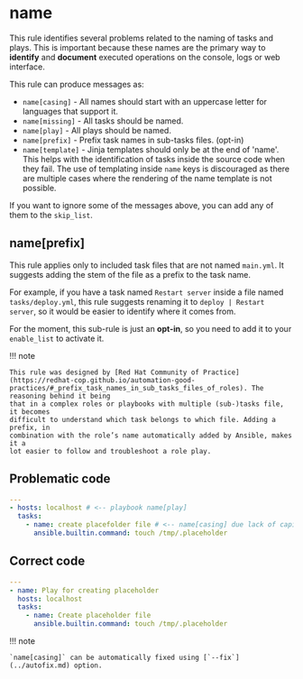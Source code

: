 # name

This rule identifies several problems related to the naming of tasks and plays.
This is important because these names are the primary way to **identify** and
**document** executed operations on the console, logs or web interface.

This rule can produce messages as:

- `name[casing]` - All names should start with an uppercase letter for languages
  that support it.
- `name[missing]` - All tasks should be named.
- `name[play]` - All plays should be named.
- `name[prefix]` - Prefix task names in sub-tasks files. (opt-in)
- `name[template]` - Jinja templates should only be at the end of 'name'. This
  helps with the identification of tasks inside the source code when they fail.
  The use of templating inside `name` keys is discouraged as there are multiple
  cases where the rendering of the name template is not possible.

If you want to ignore some of the messages above, you can add any of them to the
`skip_list`.

## name[prefix]

This rule applies only to included task files that are not named `main.yml`. It
suggests adding the stem of the file as a prefix to the task name.

For example, if you have a task named `Restart server` inside a file named
`tasks/deploy.yml`, this rule suggests renaming it to `deploy | Restart server`,
so it would be easier to identify where it comes from.

For the moment, this sub-rule is just an **opt-in**, so you need to add it to
your `enable_list` to activate it.

!!! note

    This rule was designed by [Red Hat Community of Practice](https://redhat-cop.github.io/automation-good-practices/#_prefix_task_names_in_sub_tasks_files_of_roles). The reasoning behind it being
    that in a complex roles or playbooks with multiple (sub-)tasks file, it becomes
    difficult to understand which task belongs to which file. Adding a prefix, in
    combination with the role’s name automatically added by Ansible, makes it a
    lot easier to follow and troubleshoot a role play.

## Problematic code

```yaml
---
- hosts: localhost # <-- playbook name[play]
  tasks:
    - name: create placefolder file # <-- name[casing] due lack of capital letter
      ansible.builtin.command: touch /tmp/.placeholder
```

## Correct code

```yaml
---
- name: Play for creating placeholder
  hosts: localhost
  tasks:
    - name: Create placeholder file
      ansible.builtin.command: touch /tmp/.placeholder
```

!!! note

    `name[casing]` can be automatically fixed using [`--fix`](../autofix.md) option.
